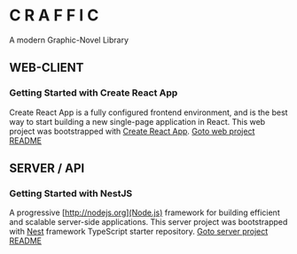# C R A F F I C
A modern Graphic-Novel Library

## WEB-CLIENT
### Getting Started with Create React App
Create React App is a fully configured frontend environment, and is the best way to start building a new single-page application in React. This web project was bootstrapped with [Create React App](https://github.com/facebook/create-react-app).
[Goto web project README](./web/README.md)

## SERVER / API
### Getting Started with NestJS
A progressive [http://nodejs.org](Node.js) framework for building efficient and scalable server-side applications. This server project was bootstrapped with [Nest](https://github.com/nestjs/nest) framework TypeScript starter repository.
[Goto server project README](./server/README.md)